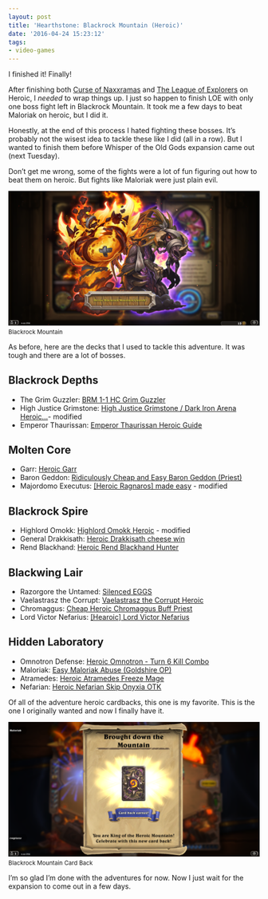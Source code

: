 ```yaml
---
layout: post
title: 'Hearthstone: Blackrock Mountain (Heroic)'
date: '2016-04-24 15:23:12'
tags:
- video-games
---
```


I finished it! Finally!

After finishing both [Curse of Naxxramas](/2016/04/03/hearthstone-curse-of-naxxramas-heroic/) and [The League of Explorers](/2016/04/22/hearthstone-the-league-of-explorers-heroic/) on Heroic, I _needed_ to wrap things up. I just so happen to finish LOE with only one boss fight left in Blackrock Mountain. It took me a few days to beat Maloriak on heroic, but I did it.

Honestly, at the end of this process I hated fighting these bosses. It’s probably not the wisest idea to tackle these like I did (all in a row). But I wanted to finish them before Whisper of the Old Gods expansion came out (next Tuesday).

Don’t get me wrong, some of the fights were a lot of fun figuring out how to beat them on heroic. But fights like Maloriak were just plain evil.

<div class="py-3">
	<div class="card shadow-sm">
		<img class="img-fluid" src="/public/images/2016/hearthstone-blackrock-mountain-heroic/hearthstone-blackrock-mountain-heroic-1.png">
		<div class="card-body mx-auto">
			<small>Blackrock Mountain</small>
		</div>
	</div>
</div>

As before, here are the decks that I used to tackle this adventure. It was tough and there are a lot of bosses.

## Blackrock Depths

- The Grim Guzzler: [BRM 1-1 HC Grim Guzzler](http://www.hearthhead.com/decks/brm-1-1-hc-grim-guzzler)
- High Justice Grimstone: [High Justice Grimstone / Dark Iron Arena Heroic…](http://www.hearthpwn.com/decks/220066-high-justice-grimstone-dark-iron-arena-heroic)- modified
- Emperor Thaurissan: [Emperor Thaurissan Heroic Guide](http://www.hearthpwn.com/decks/220083-emperor-thaurissan-heroic-guide)

## Molten Core

- Garr: [Heroic Garr](http://www.hearthhead.com/decks/heroic-garr)
- Baron Geddon: [Ridiculously Cheap and Easy Baron Geddon (Priest)](http://www.hearthhead.com/decks/ridiculously-cheap-and-easy-baron-geddon-priest-withenglish-strategy)
- Majordomo Executus: [[Heroic Ragnaros] made easy](http://www.hearthpwn.com/decks/226482-heroic-ragnaros-made-easy) - modified

## Blackrock Spire

- Highlord Omokk: [Highlord Omokk Heroic](http://www.hearthpwn.com/decks/230778-highlord-omokk-heroic) - modified
- General Drakkisath: [Heroic Drakkisath cheese win](http://www.hearthpwn.com/decks/230729-heroic-drakkisath-cheese-win)
- Rend Blackhand: [Heroic Rend Blackhand Hunter](http://www.hearthpwn.com/decks/230716-heroic-rend-blackhand-hunter-after-nerfs)

## Blackwing Lair

- Razorgore the Untamed: [Silenced EGGS](http://www.hearthhead.com/decks/silenced-eggs)
- Vaelastrasz the Corrupt: [Vaelastrasz the Corrupt Heroic](http://www.hearthpwn.com/decks/235238-vaelastrasz-the-corrupt-heroic)
- Chromaggus: [Cheap Heroic Chromaggus Buff Priest](http://www.hearthpwn.com/decks/235258-brm-cheap-heroic-chromaggus-buff-priest)
- Lord Victor Nefarius: [[Hearoic] Lord Victor Nefarius](http://www.hearthpwn.com/decks/235424-heroic-lord-victor-nefarius-video)

## Hidden Laboratory

- Omnotron Defense: [Heroic Omnotron - Turn 6 Kill Combo](http://www.hearthpwn.com/decks/240062-heroic-omnotron-turn-6-kill-combo)
- Maloriak: [Easy Maloriak Abuse (Goldshire OP)](http://www.hearthpwn.com/decks/240866-easy-maloriak-abuse-goldshire-op)
- Atramedes: [Heroic Atramedes Freeze Mage](http://www.hearthpwn.com/decks/239972-brm-heroic-atramedes-freeze-mage)
- Nefarian: [Heroic Nefarian Skip Onyxia OTK](http://www.hearthpwn.com/decks/239967-heroic-nefarian-skip-onyxia-otk)

Of all of the adventure heroic cardbacks, this one is my favorite. This is the one I originally wanted and now I finally have it.

<div class="py-3">
	<div class="card shadow-sm">
		<img class="img-fluid" src="/public/images/2016/hearthstone-blackrock-mountain-heroic/hearthstone-blackrock-mountain-heroic-2.png">
		<div class="card-body mx-auto">
			<small>Blackrock Mountain Card Back</small>
		</div>
	</div>
</div>

I’m so glad I’m done with the adventures for now. Now I just wait for the expansion to come out in a few days.

